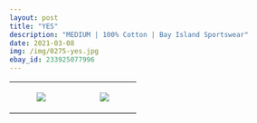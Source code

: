 ```yaml
---
layout: post
title: "YES"
description: "MEDIUM | 100% Cotton | Bay Island Sportswear"
date: 2021-03-08
img: /img/0275-yes.jpg
ebay_id: 233925077996
---
```




<table style="width:100%;"><tr><td style="vertical-align:top;">
      <figure class="tmblr-full" data-orig-height="2048" data-orig-width="1365" data-orig-src="https://concertshirts.netlify.app/shirts/0275/0275-01.jpg"><img src="https://64.media.tumblr.com/53b14d4e91c853613b50789d1c6254d2/c3c89a3e74375868-01/s540x810/bfc0ef8469fef322023e78f60f79d9044ff82baf.jpg" data-orig-height="2048" data-orig-width="1365" data-orig-src="https://concertshirts.netlify.app/shirts/0275/0275-01.jpg"/></figure></td>
    <td style="vertical-align:top;">
      <figure class="tmblr-full" data-orig-height="2048" data-orig-width="1365" data-orig-src="https://concertshirts.netlify.app/shirts/0275/0275-02.jpg"><img src="https://64.media.tumblr.com/e9088acc95312d1f69b023538e84bd0a/c3c89a3e74375868-30/s540x810/a5909ab797ca86ccad56aae6cc1f167cfec25141.jpg" data-orig-height="2048" data-orig-width="1365" data-orig-src="https://concertshirts.netlify.app/shirts/0275/0275-02.jpg"/></figure></td>
  </tr></table>
